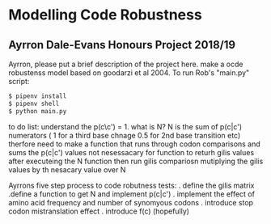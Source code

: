 # Modelling Code Robustness

## Ayrron Dale-Evans Honours Project 2018/19

Ayrron, please put a brief description of the project here.
make a ocde robustenss model based on goodarzi et al 2004.
To run Rob's "main.py" script:

```bash
$ pipenv install
$ pipenv shell
$ python main.py

```
to do list:
understand the p(c\c') = 1. what is N?
N is the sum of p(c|c') numerators ( 1 for a third base chnage 0.5 for 2nd base transition etc)
therfore need to make a function that runs through codon comparisons and sums the p(c|c') values 
not nesessacary for function to returh gilis values 
after executeing the N function then run gilis compariosn mutiplying the gilis values by th nesacary value over N

Ayrrons five step process to code robutness tests:
. define the gilis matrix
.define a function to get N and implement p(c|c')
. implement the effect of amino acid frequency and number of synomyous codons
. introduce stop codon mistranslation effect
. introduce f(c) (hopefully)